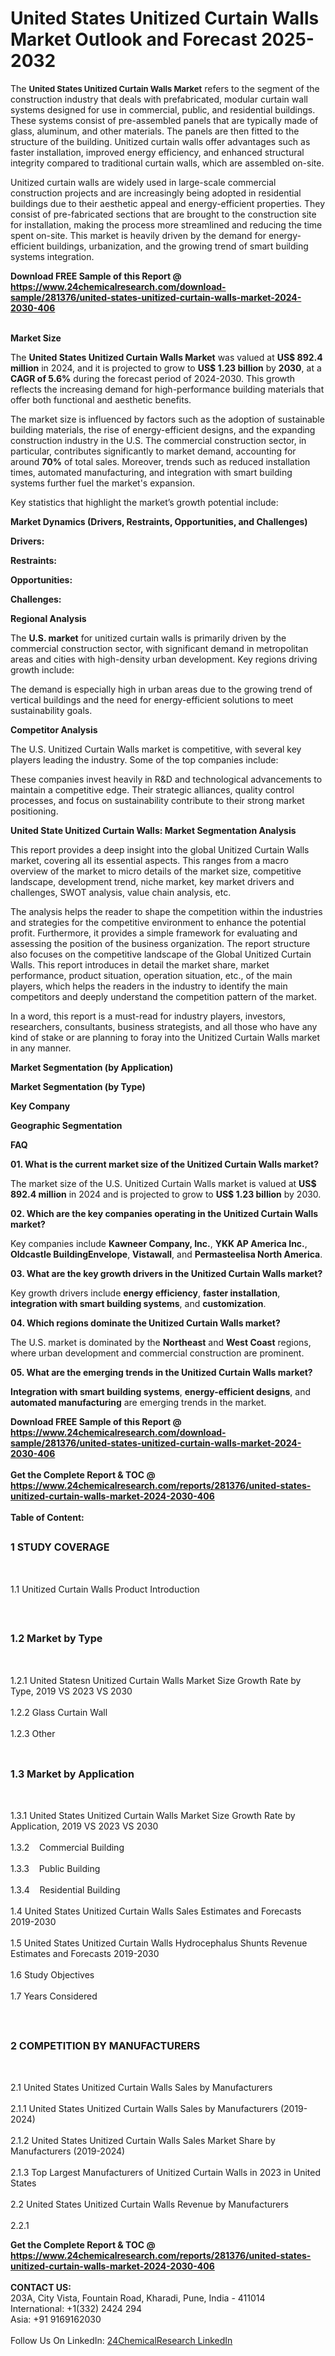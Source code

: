 <h1>United States Unitized Curtain Walls Market Outlook and Forecast 2025-2032</h1><p>The <strong style="font-size:13px">United States Unitized Curtain Walls Market</strong> refers to the segment of the construction industry that deals with prefabricated, modular curtain wall systems designed for use in commercial, public, and residential buildings. These systems consist of pre-assembled panels that are typically made of glass, aluminum, and other materials. The panels are then fitted to the structure of the building. Unitized curtain walls offer advantages such as faster installation, improved energy efficiency, and enhanced structural integrity compared to traditional curtain walls, which are assembled on-site.</p><p>
</p><p>Unitized curtain walls are widely used in large-scale commercial construction projects and are increasingly being adopted in residential buildings due to their aesthetic appeal and energy-efficient properties. They consist of pre-fabricated sections that are brought to the construction site for installation, making the process more streamlined and reducing the time spent on-site. This market is heavily driven by the demand for energy-efficient buildings, urbanization, and the growing trend of smart building systems integration.</p><div><b>Download FREE Sample of this Report @ 
            <a href="https://www.24chemicalresearch.com/download-sample/281376/united-states-unitized-curtain-walls-market-2024-2030-406">
            https://www.24chemicalresearch.com/download-sample/281376/united-states-unitized-curtain-walls-market-2024-2030-406</a></b></div><br><p>
<strong>Market Size</strong></p><p>
</p><p>The <strong>United States Unitized Curtain Walls Market</strong> was valued at <strong>US$ 892.4 million</strong> in 2024, and it is projected to grow to <strong>US$ 1.23 billion</strong> by <strong>2030</strong>, at a <strong>CAGR of 5.6%</strong> during the forecast period of 2024-2030. This growth reflects the increasing demand for high-performance building materials that offer both functional and aesthetic benefits.</p><p>
</p><p>The market size is influenced by factors such as the adoption of sustainable building materials, the rise of energy-efficient designs, and the expanding construction industry in the U.S. The commercial construction sector, in particular, contributes significantly to market demand, accounting for around <strong>70%</strong> of total sales. Moreover, trends such as reduced installation times, automated manufacturing, and integration with smart building systems further fuel the market's expansion.</p><p>
</p><p>Key statistics that highlight the market’s growth potential include:</p><p>
</p><p>
<strong>Market Dynamics (Drivers, Restraints, Opportunities, and Challenges)</strong></p><p>
<strong>Drivers:</strong></p><p>
</p><p>
<strong>Restraints:</strong></p><p>
</p><p>
<strong>Opportunities:</strong></p><p>
</p><p>
<strong>Challenges:</strong></p><p>
</p><p>
<strong>Regional Analysis</strong></p><p>
</p><p>The <strong>U.S. market</strong> for unitized curtain walls is primarily driven by the commercial construction sector, with significant demand in metropolitan areas and cities with high-density urban development. Key regions driving growth include:</p><p>
</p><p>
</p><p>The demand is especially high in urban areas due to the growing trend of vertical buildings and the need for energy-efficient solutions to meet sustainability goals.</p><p>
<strong>Competitor Analysis</strong></p><p>
</p><p>The U.S. Unitized Curtain Walls market is competitive, with several key players leading the industry. Some of the top companies include:</p><p>
</p><p>
</p><p>These companies invest heavily in R&amp;D and technological advancements to maintain a competitive edge. Their strategic alliances, quality control processes, and focus on sustainability contribute to their strong market positioning.</p><p>
<strong>United State Unitized Curtain Walls: Market Segmentation Analysis</strong></p><p>
</p><p>This report provides a deep insight into the global Unitized Curtain Walls market, covering all its essential aspects. This ranges from a macro overview of the market to micro details of the market size, competitive landscape, development trend, niche market, key market drivers and challenges, SWOT analysis, value chain analysis, etc.</p><p>
</p><p>The analysis helps the reader to shape the competition within the industries and strategies for the competitive environment to enhance the potential profit. Furthermore, it provides a simple framework for evaluating and assessing the position of the business organization. The report structure also focuses on the competitive landscape of the Global Unitized Curtain Walls. This report introduces in detail the market share, market performance, product situation, operation situation, etc., of the main players, which helps the readers in the industry to identify the main competitors and deeply understand the competition pattern of the market.</p><p>
</p><p>In a word, this report is a must-read for industry players, investors, researchers, consultants, business strategists, and all those who have any kind of stake or are planning to foray into the Unitized Curtain Walls market in any manner.</p><p>
<strong>Market Segmentation (by Application)</strong></p><p>
</p><p>
<strong>Market Segmentation (by Type)</strong></p><p>
</p><p>
<strong>Key Company</strong></p><p>
</p><p>
<strong>Geographic Segmentation</strong></p><p>
</p><p>
<strong>FAQ </strong></p><p>
</p><p><strong>01. What is the current market size of the Unitized Curtain Walls market?</strong></p><p>
The market size of the U.S. Unitized Curtain Walls market is valued at <strong>US$ 892.4 million</strong> in 2024 and is projected to grow to <strong>US$ 1.23 billion</strong> by 2030.</p><p>
</p><p><strong>02. Which are the key companies operating in the Unitized Curtain Walls market?</strong></p><p>
Key companies include <strong>Kawneer Company, Inc.</strong>, <strong>YKK AP America Inc.</strong>, <strong>Oldcastle BuildingEnvelope</strong>, <strong>Vistawall</strong>, and <strong>Permasteelisa North America</strong>.</p><p>
</p><p><strong>03. What are the key growth drivers in the Unitized Curtain Walls market?</strong></p><p>
Key growth drivers include <strong>energy efficiency</strong>, <strong>faster installation</strong>, <strong>integration with smart building systems</strong>, and <strong>customization</strong>.</p><p>
</p><p><strong>04. Which regions dominate the Unitized Curtain Walls market?</strong></p><p>
The U.S. market is dominated by the <strong>Northeast</strong> and <strong>West Coast</strong> regions, where urban development and commercial construction are prominent.</p><p>
</p><p><strong>05. What are the emerging trends in the Unitized Curtain Walls market?</strong></p><p>
<strong>Integration with smart building systems</strong>, <strong>energy-efficient designs</strong>, and <strong>automated manufacturing</strong> are emerging trends in the market.
</p><div><b>Download FREE Sample of this Report @ 
            <a href="https://www.24chemicalresearch.com/download-sample/281376/united-states-unitized-curtain-walls-market-2024-2030-406">
            https://www.24chemicalresearch.com/download-sample/281376/united-states-unitized-curtain-walls-market-2024-2030-406</a></b></div><br><div><b>Get the Complete Report & TOC @ 
            <a href="https://www.24chemicalresearch.com/reports/281376/united-states-unitized-curtain-walls-market-2024-2030-406">
            https://www.24chemicalresearch.com/reports/281376/united-states-unitized-curtain-walls-market-2024-2030-406</a></b></div><br>
            <b>Table of Content:</b><p><h2><span style="font-size:16px"><strong>1 STUDY COVERAGE</strong></span></h2><br />
<p>1.1 Unitized Curtain Walls Product Introduction</p><br />
<h2><span style="font-size:16px"><strong>1.2 Market by Type</strong></span></h2><br />
<p>1.2.1 United Statesn Unitized Curtain Walls Market Size Growth Rate by Type, 2019 VS 2023 VS 2030<br /><br />
1.2.2 Glass Curtain Wall&nbsp;&nbsp; &nbsp;<br /><br />
1.2.3 Other<br /><br />
<h2><span style="font-size:16px"><strong>1.3 Market by Application</strong></span></h2><br />
<p>1.3.1 United States Unitized Curtain Walls Market Size Growth Rate by Application, 2019 VS 2023 VS 2030<br /><br />
1.3.2&nbsp;&nbsp; &nbsp;Commercial Building<br /><br />
1.3.3&nbsp;&nbsp; &nbsp;Public Building<br /><br />
1.3.4&nbsp;&nbsp; &nbsp;Residential Building<br /><br />
1.4 United States Unitized Curtain Walls Sales Estimates and Forecasts 2019-2030<br /><br />
1.5 United States Unitized Curtain Walls Hydrocephalus Shunts Revenue Estimates and Forecasts 2019-2030<br /><br />
1.6 Study Objectives<br /><br />
1.7 Years Considered</p><br />
<h2><span style="font-size:16px"><strong>2 COMPETITION BY MANUFACTURERS</strong></span></h2><br />
<p>2.1 United States Unitized Curtain Walls Sales by Manufacturers<br /><br />
2.1.1 United States Unitized Curtain Walls Sales by Manufacturers (2019-2024)<br /><br />
2.1.2 United States Unitized Curtain Walls Sales Market Share by Manufacturers (2019-2024)<br /><br />
2.1.3 Top Largest Manufacturers of Unitized Curtain Walls in 2023 in United States<br /><br />
2.2 United States Unitized Curtain Walls Revenue by Manufacturers<br /><br />
2.2.1</p><div><b>Get the Complete Report & TOC @ 
            <a href="https://www.24chemicalresearch.com/reports/281376/united-states-unitized-curtain-walls-market-2024-2030-406">
            https://www.24chemicalresearch.com/reports/281376/united-states-unitized-curtain-walls-market-2024-2030-406</a></b></div><br><b>CONTACT US:</b><br>
            203A, City Vista, Fountain Road, Kharadi, Pune, India - 411014<br>
            International: +1(332) 2424 294<br>
            Asia: +91 9169162030 <br><br>
            Follow Us On LinkedIn: <a href="https://www.linkedin.com/company/24chemicalresearch/">24ChemicalResearch LinkedIn</a>